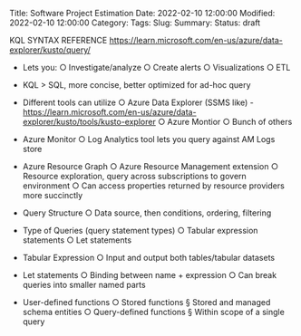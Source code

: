 Title: Software Project Estimation
Date: 2022-02-10 12:00:00
Modified: 2022-02-10 12:00:00
Category: 
Tags: 
Slug: 
Summary: 
Status: draft

KQL SYNTAX REFERENCE
https://learn.microsoft.com/en-us/azure/data-explorer/kusto/query/

- Lets you:
○ Investigate/analyze
○ Create alerts
○ Visualizations
○ ETL
- KQL > SQL, more concise, better optimized for ad-hoc query
- Different tools can utilize
○ Azure Data Explorer (SSMS like) - https://learn.microsoft.com/en-us/azure/data-explorer/kusto/tools/kusto-explorer
○ Azure Montior
○ Bunch of others
- Azure Monitor
○ Log Analytics tool lets you query against AM Logs store
- Azure Resource Graph
○ Azure Resource Management extension
○ Resource exploration, query across subscriptions to govern environment
○ Can access properties returned by resource providers more succinctly

- Query Structure
○ Data source, then conditions, ordering, filtering
- Type of Queries (query statement types)
○ Tabular expression statements
○ Let statements
- Tabular Expression
○ Input and output both tables/tabular datasets

- Let statements
○ Binding between name + expression
○ Can break queries into smaller named parts

- User-defined functions
○ Stored functions
    § Stored and managed schema entities
○ Query-defined functions
    § Within scope of a single query
